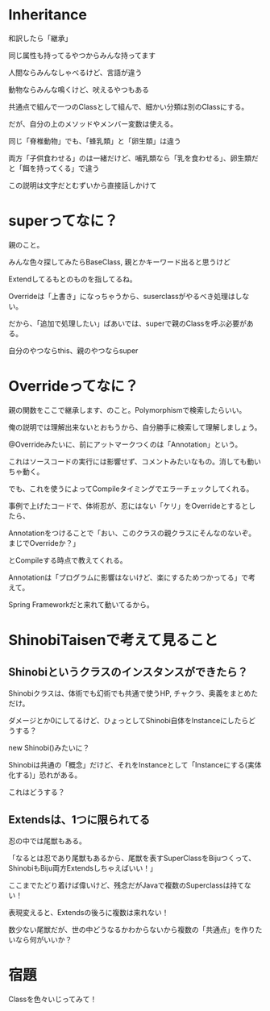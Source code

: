 # Inheritance
和訳したら「継承」

同じ属性も持ってるやつからみんな持ってます

人間ならみんなしゃべるけど、言語が違う

動物ならみんな鳴くけど、吠えるやつもある

共通点で組んで一つのClassとして組んで、細かい分類は別のClassにする。

だが、自分の上のメソッドやメンバー変数は使える。

同じ「脊椎動物」でも、「蜂乳類」と「卵生類」は違う

両方「子供食わせる」のは一緒だけど、哺乳類なら「乳を食わせる」、卵生類だと「餌を持ってくる」で違う

この説明は文字だとむずいから直接話しかけて

# superってなに？
親のこと。

みんな色々探してみたらBaseClass, 親とかキーワード出ると思うけど

Extendしてるもとのものを指してるね。

Overrideは「上書き」になっちゃうから、suserclassがやるべき処理はしない。

だから、「追加で処理したい」ばあいでは、superで親のClassを呼ぶ必要がある。

自分のやつならthis、親のやつならsuper

# Overrideってなに？
親の関数をここで継承します、のこと。Polymorphismで検索したらいい。

俺の説明では理解出来ないとおもうから、自分勝手に検索して理解しましょう。


@Overrideみたいに、前にアットマークつくのは「Annotation」という。

これはソースコードの実行には影響せず、コメントみたいなもの。消しても動いちゃ動く。

でも、これを使うによってCompileタイミングでエラーチェックしてくれる。

事例で上げたコードで、体術忍が、忍にはない「ケリ」をOverrideとするとしたら、

Annotationをつけることで「おい、このクラスの親クラスにそんなのないぞ。まじでOverrideか？」

とCompileする時点で教えてくれる。

Annotationは「プログラムに影響はないけど、楽にするためつかってる」で考えて。

Spring Frameworkだと来れて動いてるから。

# ShinobiTaisenで考えて見ること
## Shinobiというクラスのインスタンスができたら？
Shinobiクラスは、体術でも幻術でも共通で使うHP, チャクラ、奥義をまとめただけ。

ダメージとか0にしてるけど、ひょっとしてShinobi自体をInstanceにしたらどうする？

new Shinobi()みたいに？

Shinobiは共通の「概念」だけど、それをInstanceとして「Instanceにする(実体化する)」恐れがある。

これはどうする？

## Extendsは、1つに限られてる
忍の中では尾獣もある。

「なるとは忍であり尾獣もあるから、尾獣を表すSuperClassをBijuつくって、ShinobiもBiju両方Extendsしちゃえばいい！」

ここまでたどり着けば偉いけど、残念だがJavaで複数のSuperclassは持てない！

表現変えると、Extendsの後ろに複数は来れない！

数少ない尾獣だが、世の中どうなるかわからないから複数の「共通点」を作りたいなら何がいいか？

# 宿題
Classを色々いじってみて！